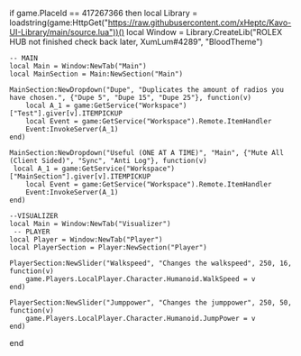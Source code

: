 if game.PlaceId == 417267366 then
    local Library = loadstring(game:HttpGet("https://raw.githubusercontent.com/xHeptc/Kavo-UI-Library/main/source.lua"))()
    local Window = Library.CreateLib("ROLEX HUB         not finished check back later,   XumLum#4289", "BloodTheme")
 
    -- MAIN
    local Main = Window:NewTab("Main")
    local MainSection = Main:NewSection("Main")
 
    MainSection:NewDropdown("Dupe", "Duplicates the amount of radios you have chosen.", {"Dupe 5", "Dupe 15", "Dupe 25"}, function(v)
        local A_1 = game:GetService("Workspace")["Test"].giver[v].ITEMPICKUP
        local Event = game:GetService("Workspace").Remote.ItemHandler
        Event:InvokeServer(A_1)
    end)
 
    MainSection:NewDropdown("Useful (ONE AT A TIME)", "Main", {"Mute All (Client Sided)", "Sync", "Anti Log"}, function(v)
     local A_1 = game:GetService("Workspace")["MainSection"].giver[v].ITEMPICKUP
        local Event = game:GetService("Workspace").Remote.ItemHandler
        Event:InvokeServer(A_1)
    end)
	
	--VISUALIZER
	local Main = Window:NewTab("Visualizer")
	 -- PLAYER
    local Player = Window:NewTab("Player")
    local PlayerSection = Player:NewSection("Player")
 
    PlayerSection:NewSlider("Walkspeed", "Changes the walkspeed", 250, 16, function(v)
        game.Players.LocalPlayer.Character.Humanoid.WalkSpeed = v
    end)
 
    PlayerSection:NewSlider("Jumppower", "Changes the jumppower", 250, 50, function(v)
        game.Players.LocalPlayer.Character.Humanoid.JumpPower = v
	end)
end
